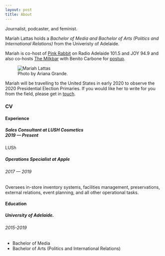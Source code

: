 ```yaml
---
layout: post
title: About
---
```


Journalist, podcaster, and feminist. 

Mariah Lattas holds a *Bachelor of Media and Bachelor of Arts (Politics and International Relations)* from the Univeristy of Adelaide. 

Mariah is  co-host of [Pink Rabbit](http://radioadelaide.org.au/program/pink-rabbit/) on Radio Adelaide 101.5 and JOY 94.9 and also co-hosts [The Milkbar](https://podcasts.apple.com/au/podcast/the-milkbar/id1478059008) with Benito Carbone for [postup](http://postup.com.au).

<figure>
  <img alt="Mariah Lattas" src="https://www.toyotacenter.com/assets/img/ariana-grande-sweetner-Slide-4fdf654a13.jpg" />
  <figcaption>
    Photo by Ariana Grande.
  </figcaption>
</figure>

Mariah will be travelling to the United States in early 2020 to observe the 2020 Presidential Election Primaries. If you would like her to write for you from the field, please get in [touch](mailto:mariahlattas1@gmail.com).

### CV

#### Experience	
##### Sales Consultant at LUSH Cosmetics <br> 2019 — Present
LUSh

##### Operations Specialist at Apple
###### 2017 — 2019
Oversees in-store inventory systems, facilities management, preservations, external relations, event planning, and all other operational tasks.

#### Education

##### University of Adelaide. 
###### 2015-2019
- Bachelor of Media 
- Bachelor of Arts (Politics and International Relations)